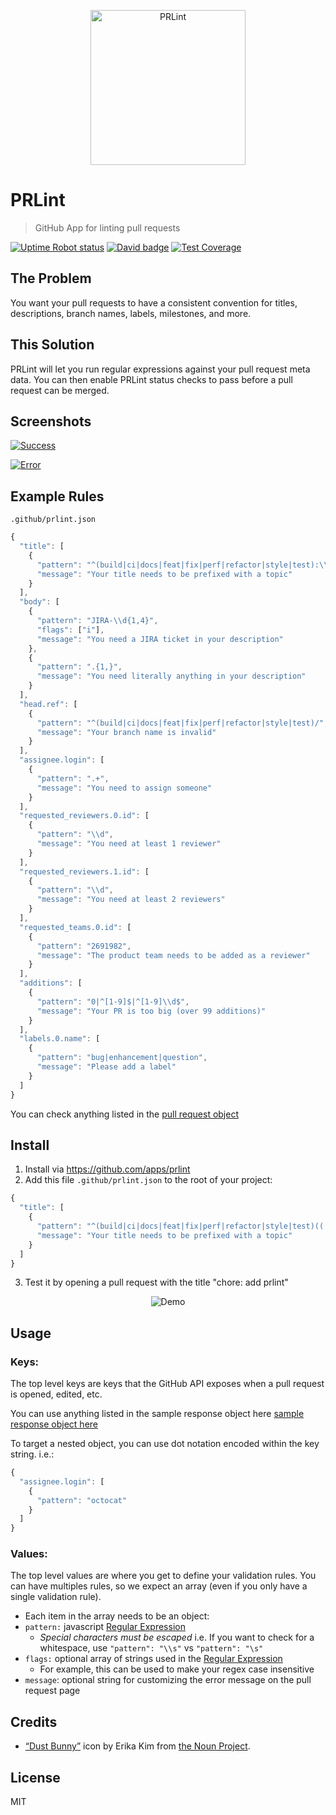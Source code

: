<p align="center">
	<img width="248" src="https://cdn.rawgit.com/ewolfe/prlint/master/assets/logomark-stylized.svg" alt="PRLint">
</p>

# PRLint

> GitHub App for linting pull requests

[![Uptime Robot status](https://img.shields.io/uptimerobot/status/m779695827-b37294d12c5f3ad174528d33.svg)](https://stats.uptimerobot.com/ZzYnEf2BW)
[![David badge](https://david-dm.org/ewolfe/prlint.svg)](https://david-dm.org/ewolfe/prlint)
[![Test Coverage](https://api.codeclimate.com/v1/badges/fb62a8bd830f8ae59327/test_coverage)](https://codeclimate.com/github/ewolfe/prlint)

## The Problem

You want your pull requests to have a consistent convention for titles, descriptions, branch names, labels, milestones, and more.

## This Solution

PRLint will let you run regular expressions against your pull request meta data. You can then enable PRLint status checks to pass before a pull request can be merged.

## Screenshots

[![Success](https://cdn.rawgit.com/ewolfe/prlint/master/assets/screenshot-success.png)](https://cdn.rawgit.com/ewolfe/prlint/master/assets/screenshot-success.png)

[![Error](https://cdn.rawgit.com/ewolfe/prlint/master/assets/screenshot-error.png)](https://cdn.rawgit.com/ewolfe/prlint/master/assets/screenshot-error.png)

## Example Rules

`.github/prlint.json`

```javascript
{
  "title": [
    {
      "pattern": "^(build|ci|docs|feat|fix|perf|refactor|style|test):\\s",
      "message": "Your title needs to be prefixed with a topic"
    }
  ],
  "body": [
    {
      "pattern": "JIRA-\\d{1,4}",
      "flags": ["i"],
      "message": "You need a JIRA ticket in your description"
    },
    {
      "pattern": ".{1,}",
      "message": "You need literally anything in your description"
    }
  ],
  "head.ref": [
    {
      "pattern": "^(build|ci|docs|feat|fix|perf|refactor|style|test)/",
      "message": "Your branch name is invalid"
    }
  ],
  "assignee.login": [
    {
      "pattern": ".+",
      "message": "You need to assign someone"
    }
  ],
  "requested_reviewers.0.id": [
    {
      "pattern": "\\d",
      "message": "You need at least 1 reviewer"
    }
  ],
  "requested_reviewers.1.id": [
    {
      "pattern": "\\d",
      "message": "You need at least 2 reviewers"
    }
  ],
  "requested_teams.0.id": [
    {
      "pattern": "2691982",
      "message": "The product team needs to be added as a reviewer"
    }
  ],
  "additions": [
    {
      "pattern": "0|^[1-9]$|^[1-9]\\d$",
      "message": "Your PR is too big (over 99 additions)"
    }
  ],
  "labels.0.name": [
    {
      "pattern": "bug|enhancement|question",
      "message": "Please add a label"
    }
  ]
}
```

You can check anything listed in the [pull request object](https://developer.github.com/v3/pulls/#get-a-single-pull-request)

## Install

1.  Install via https://github.com/apps/prlint
1.  Add this file `.github/prlint.json` to the root of your project:

```javascript
{
  "title": [
    {
      "pattern": "^(build|ci|docs|feat|fix|perf|refactor|style|test)((.+))?:\\s.+",
      "message": "Your title needs to be prefixed with a topic"
    }
  ]
}
```

3.  Test it by opening a pull request with the title "chore: add prlint"

<p align="center">
  <img src="https://cdn.rawgit.com/ewolfe/prlint/master/assets/demo.gif" alt="Demo">
</p>

## Usage

### Keys:

The top level keys are keys that the GitHub API exposes when a pull request is opened, edited, etc.

You can use anything listed in the sample response object here
[sample response object here](https://developer.github.com/v3/pulls/#get-a-single-pull-request)

To target a nested object, you can use dot notation encoded within the key string. i.e.:

```javascript
{
  "assignee.login": [
    {
      "pattern": "octocat"
    }
  ]
}
```

### Values:

The top level values are where you get to define your validation rules. You can have multiples rules, so we expect an array (even if you only have a single validation rule).

* Each item in the array needs to be an object:
* `pattern:` javascript [Regular Expression](https://developer.mozilla.org/en-US/docs/Web/JavaScript/Reference/Global_Objects/RegExp#Syntax)
  * _Special characters must be escaped_
    i.e. If you want to check for a whitespace, use `"pattern": "\\s"` vs `"pattern": "\s"`
* `flags:` optional array of strings used in the [Regular Expression](https://developer.mozilla.org/en-US/docs/Web/JavaScript/Reference/Global_Objects/RegExp)
  * For example, this can be used to make your regex case insensitive
* `message`: optional string for customizing the error message on the pull request page

## Credits

* [“Dust Bunny”](https://thenounproject.com/term/lint/176538/) icon by Erika Kim from [the Noun Project](https://thenounproject.com/).

## License

MIT
